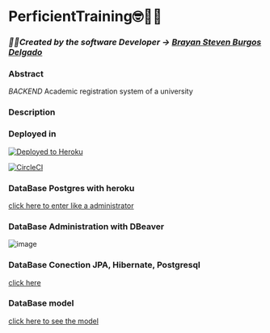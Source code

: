 # PerficientTraining🤓🧑‍🎓

### _🧑‍💻Created by the software Developer -> [Brayan Steven Burgos Delgado](https://www.linkedin.com/in/brayan-steven-burgos-delgado-21a9a0178/)_

### Abstract

_BACKEND_ Academic registration system of a university

### Description

### Deployed in

[![Deployed to Heroku](https://www.herokucdn.com/deploy/button.png)](https://postgresqlperficient.herokuapp.com/)

[![CircleCI](https://circleci.com/gh/Petbook-ARSW/Petbook-Back-End.svg?style=svg)](https://app.circleci.com/pipelines/github/sf-burgos/PerficientTrainingBack)

### DataBase Postgres with heroku

[click here to enter like a administrator](https://data.heroku.com/datastores/5ad20ec4-3eba-40f5-bb76-f08cb3d99ba5#)



### DataBase Administration with DBeaver 

![image](https://user-images.githubusercontent.com/45188320/132919909-0d24a053-3e14-490a-935c-86ef9f2bdd65.png)

### DataBase Conection JPA, Hibernate, Postgresql

[click here ](https://www.youtube.com/watch?v=3D1gpPknmhA)

### DataBase model

[click here to see the model](https://lucid.app/lucidchart/dd1bf519-5f5b-4277-955b-b6fdb4749578/edit?beaconFlowId=E45332DC25D3C8F0&page=0_0#)





